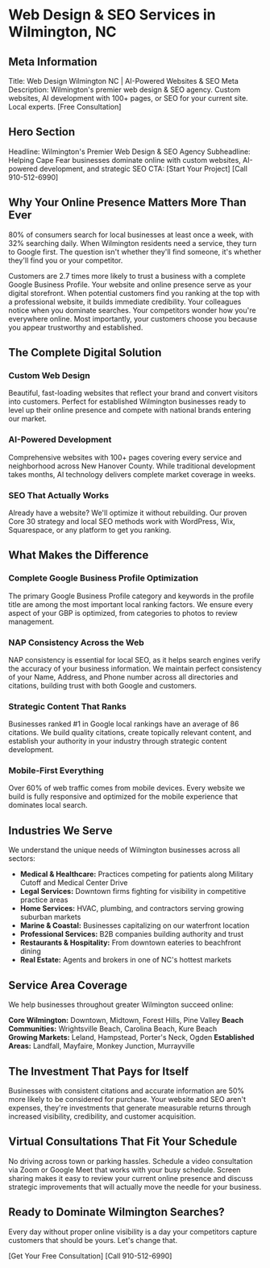 # Web Design & SEO Services in Wilmington, NC

## Meta Information
Title: Web Design Wilmington NC | AI-Powered Websites & SEO
Meta Description: Wilmington's premier web design & SEO agency. Custom websites, AI development with 100+ pages, or SEO for your current site. Local experts. [Free Consultation]

## Hero Section
Headline: Wilmington's Premier Web Design & SEO Agency
Subheadline: Helping Cape Fear businesses dominate online with custom websites, AI-powered development, and strategic SEO
CTA: [Start Your Project] [Call 910-512-6990]

## Why Your Online Presence Matters More Than Ever

80% of consumers search for local businesses at least once a week, with 32% searching daily.  When Wilmington residents need a service, they turn to Google first. The question isn't whether they'll find someone, it's whether they'll find you or your competitor.

Customers are 2.7 times more likely to trust a business with a complete Google Business Profile.  Your website and online presence serve as your digital storefront. When potential customers find you ranking at the top with a professional website, it builds immediate credibility. Your colleagues notice when you dominate searches. Your competitors wonder how you're everywhere online. Most importantly, your customers choose you because you appear trustworthy and established.

## The Complete Digital Solution

### Custom Web Design
Beautiful, fast-loading websites that reflect your brand and convert visitors into customers. Perfect for established Wilmington businesses ready to level up their online presence and compete with national brands entering our market.

### AI-Powered Development  
Comprehensive websites with 100+ pages covering every service and neighborhood across New Hanover County. While traditional development takes months, AI technology delivers complete market coverage in weeks.

### SEO That Actually Works
Already have a website? We'll optimize it without rebuilding. Our proven Core 30 strategy and local SEO methods work with WordPress, Wix, Squarespace, or any platform to get you ranking.

## What Makes the Difference

### Complete Google Business Profile Optimization
The primary Google Business Profile category and keywords in the profile title are among the most important local ranking factors.  We ensure every aspect of your GBP is optimized, from categories to photos to review management.

### NAP Consistency Across the Web
NAP consistency is essential for local SEO, as it helps search engines verify the accuracy of your business information.  We maintain perfect consistency of your Name, Address, and Phone number across all directories and citations, building trust with both Google and customers.

### Strategic Content That Ranks
Businesses ranked #1 in Google local rankings have an average of 86 citations.  We build quality citations, create topically relevant content, and establish your authority in your industry through strategic content development.

### Mobile-First Everything
Over 60% of web traffic comes from mobile devices.  Every website we build is fully responsive and optimized for the mobile experience that dominates local search.

## Industries We Serve

We understand the unique needs of Wilmington businesses across all sectors:

- **Medical & Healthcare:** Practices competing for patients along Military Cutoff and Medical Center Drive
- **Legal Services:** Downtown firms fighting for visibility in competitive practice areas
- **Home Services:** HVAC, plumbing, and contractors serving growing suburban markets
- **Marine & Coastal:** Businesses capitalizing on our waterfront location
- **Professional Services:** B2B companies building authority and trust
- **Restaurants & Hospitality:** From downtown eateries to beachfront dining
- **Real Estate:** Agents and brokers in one of NC's hottest markets

## Service Area Coverage

We help businesses throughout greater Wilmington succeed online:

**Core Wilmington:** Downtown, Midtown, Forest Hills, Pine Valley
**Beach Communities:** Wrightsville Beach, Carolina Beach, Kure Beach  
**Growing Markets:** Leland, Hampstead, Porter's Neck, Ogden
**Established Areas:** Landfall, Mayfaire, Monkey Junction, Murrayville

## The Investment That Pays for Itself

Businesses with consistent citations and accurate information are 50% more likely to be considered for purchase.  Your website and SEO aren't expenses, they're investments that generate measurable returns through increased visibility, credibility, and customer acquisition.

## Virtual Consultations That Fit Your Schedule

No driving across town or parking hassles. Schedule a video consultation via Zoom or Google Meet that works with your busy schedule. Screen sharing makes it easy to review your current online presence and discuss strategic improvements that will actually move the needle for your business.

## Ready to Dominate Wilmington Searches?

Every day without proper online visibility is a day your competitors capture customers that should be yours. Let's change that.

[Get Your Free Consultation] [Call 910-512-6990]
